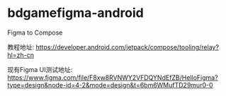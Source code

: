 # bdgamefigma-android
Figma to Compose

教程地址:
https://developer.android.com/jetpack/compose/tooling/relay?hl=zh-cn

现有Figma UI测试地址:
https://www.figma.com/file/F8xw8RVNWY2VFDQYNdEfZB/HelloFigma?type=design&node-id=4-2&mode=design&t=6bm6WMufTD29mur0-0


